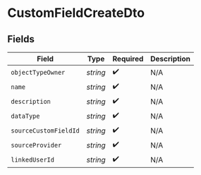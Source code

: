 # CustomFieldCreateDto


## Fields

| Field                 | Type                  | Required              | Description           |
| --------------------- | --------------------- | --------------------- | --------------------- |
| `objectTypeOwner`     | *string*              | :heavy_check_mark:    | N/A                   |
| `name`                | *string*              | :heavy_check_mark:    | N/A                   |
| `description`         | *string*              | :heavy_check_mark:    | N/A                   |
| `dataType`            | *string*              | :heavy_check_mark:    | N/A                   |
| `sourceCustomFieldId` | *string*              | :heavy_check_mark:    | N/A                   |
| `sourceProvider`      | *string*              | :heavy_check_mark:    | N/A                   |
| `linkedUserId`        | *string*              | :heavy_check_mark:    | N/A                   |